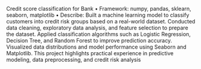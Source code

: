 Credit score classification for Bank
•	Framework: numpy, pandas, sklearn, seaborn, matplotlib 
•	Describe: Built a machine learning model to classify customers into credit risk groups based on a real-world dataset. Conducted data cleaning, exploratory data analysis, and feature selection to prepare the dataset. Applied classification algorithms such as Logistic Regression, Decision Tree, and Random Forest to improve prediction accuracy. Visualized data distributions and model performance using Seaborn and Matplotlib. This project highlights practical experience in predictive modeling, data preprocessing, and credit risk analysis
